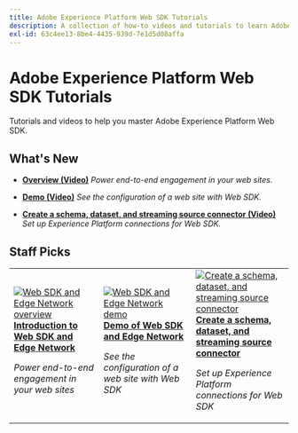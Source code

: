 ```yaml
---
title: Adobe Experience Platform Web SDK Tutorials
description: A collection of how-to videos and tutorials to learn Adobe Experience Platform Web SDK
exl-id: 63c4ee13-8be4-4435-939d-7e1d5d08affa
---
```

# Adobe Experience Platform Web SDK Tutorials

Tutorials and videos to help you master Adobe Experience Platform Web SDK.

## What's New

* **[Overview (Video)](introduction-to-web-sdk-and-edge-network.md)**
    *Power end-to-end engagement in your web sites.*

* **[Demo (Video)](demo-of-web-sdk-and-edge-network.md)**
    *See the configuration of a web site with Web SDK.*

* **[Create a schema, dataset, and streaming source connector (Video)](create-a-schema-dataset-and-streaming-source-connector-for-web-sdk-data.md)**
    *Set up Experience Platform connections for Web SDK.*

## Staff Picks

<table>
<tr>
<td>
    <a href="introduction-to-web-sdk-and-edge-network.md">
      <img alt="Web SDK and Edge Network overview" src="assets/34141.jpg" />
    </a>
    <div>
      <a href="introduction-to-web-sdk-and-edge-network.md">
    <strong>Introduction to Web SDK and Edge Network</strong>
    </a>
    </div>
    <p>
    <em>Power end-to-end engagement in your web sites</em>
    <p>
</td>
<td>
    <a href="demo-of-web-sdk-and-edge-network.md">
      <img alt="Web SDK and Edge Network demo" src="assets/34148.jpg" />
    </a>
    <div>
      <a href="demo-of-web-sdk-and-edge-network.md">
    <strong>Demo of Web SDK and Edge Network</strong>
    </a>
    </div>
    <p>
    <em>See the configuration of a web site with Web SDK</em>
    <p>
  </td>
  <td>
    <a href="create-a-schema-dataset-and-streaming-source-connector-for-web-sdk-data.md">
      <img alt="Create a schema, dataset, and streaming source connector" src="assets/35395.jpg" />
    </a>
    <div>
      <a href="create-a-schema-dataset-and-streaming-source-connector-for-web-sdk-data.md">
    <strong>Create a schema, dataset, and streaming source connector</strong>
    </a>
    </div>
    <p>
    <em>Set up Experience Platform connections for Web SDK</em>
    <p>
  </td>
</tr>
</table>
